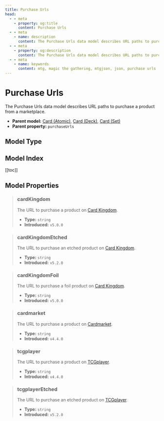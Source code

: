 ```yaml
---
title: Purchase Urls
head:
  - - meta
    - property: og:title
      content: Purchase Urls
  - - meta
    - name: description
      content: The Purchase Urls data model describes URL paths to purchase a product from a marketplace.
  - - meta
    - property: og:description
      content: The Purchase Urls data model describes URL paths to purchase a product from a marketplace.
  - - meta
    - name: keywords
      content: mtg, magic the gathering, mtgjson, json, purchase urls
---
```


# Purchase Urls

The Purchase Urls data model describes URL paths to purchase a product from a marketplace.

- **Parent model:** [Card (Atomic)](/data-models/card-atomic/), [Card (Deck)](/data-models/card-deck/), [Card (Set)](/data-models/card-set/)
- **Parent property:** `purchaseUrls`

## Model Type

<ModelType type="PurchaseUrls" />

## Model Index

<PropertyToggler/>

[[toc]]

## Model Properties

> ### cardKingdom <i class="optional"></i>
>
> The URL to purchase a product on [Card Kingdom](https://www.cardkingdom.com?partner=mtgjson&utm_source=mtgjson&utm_medium=affiliate&utm_campaign=mtgjson).
>
> - **Type:** `string`
> - **Introduced:** `v5.0.0`

> ### cardKingdomEtched <i class="optional"></i>
>
> The URL to purchase an etched product on [Card Kingdom](https://www.cardkingdom.com?partner=mtgjson&utm_source=mtgjson&utm_medium=affiliate&utm_campaign=mtgjson).
>
> - **Type:** `string`
> - **Introduced:** `v5.2.0`

> ### cardKingdomFoil <i class="optional"></i>
>
> The URL to purchase a foil product on [Card Kingdom](https://www.cardkingdom.com?partner=mtgjson&utm_source=mtgjson&utm_medium=affiliate&utm_campaign=mtgjson).
>
> - **Type:** `string`
> - **Introduced:** `v5.0.0`

> ### cardmarket <i class="optional"></i>
>
> The URL to purchase a product on [Cardmarket](https://www.cardmarket.com/en/Magic?utm_campaign=card_prices&utm_medium=text&utm_source=mtgjson).
>
> - **Type:** `string`
> - **Introduced:** `v4.4.0`

> ### tcgplayer <i class="optional"></i>
>
> The URL to purchase a product on [TCGplayer](https://www.tcgplayer.com?partner=mtgjson&utm_campaign=affiliate&utm_medium=mtgjson&utm_source=mtgjson).
>
> - **Type:** `string`
> - **Introduced:** `v4.4.0`

> ### tcgplayerEtched <i class="optional"></i>
>
> The URL to purchase an etched product on [TCGplayer](https://www.tcgplayer.com?partner=mtgjson&utm_campaign=affiliate&utm_medium=mtgjson&utm_source=mtgjson).
>
> - **Type:** `string`
> - **Introduced:** `v5.2.0`
